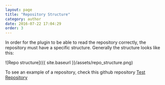 ```yaml
---
layout: page
title: "Repository Structure"
category: author
date: 2016-07-22 17:04:29
order: 3
---
```


In order for the plugin to be able to read the repository correctly, the 
repository must have a specific structure. Generally the structure looks like
 this:

![Repo structure]({{ site.baseurl }}/assets/repo_structure.png)


To see an example of a repository, check this github repository [Test Repository](https://github.com/akbargumbira/qgis_resources_data/)

              
              
               
                
